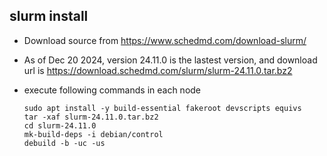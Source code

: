 


## slurm install ##

* Download source from https://www.schedmd.com/download-slurm/

* As of Dec 20 2024, version 24.11.0 is the lastest version, and download url is https://download.schedmd.com/slurm/slurm-24.11.0.tar.bz2  

* execute following commands in each node
  ```
  sudo apt install -y build-essential fakeroot devscripts equivs
  tar -xaf slurm-24.11.0.tar.bz2
  cd slurm-24.11.0
  mk-build-deps -i debian/control
  debuild -b -uc -us
  ```

